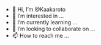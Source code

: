 


- 👋 Hi, I’m @Kaakaroto
- 👀 I’m interested in ...
- 🌱 I’m currently learning ...
- 💞️ I’m looking to collaborate on ...
- 📫 How to reach me ...

<!---
Kaakaroto/Kaakaroto is a ✨ special ✨ repository because its `README.md` (this file) appears on your GitHub profile.
You can click the Preview link to take a look at your changes.
--->
